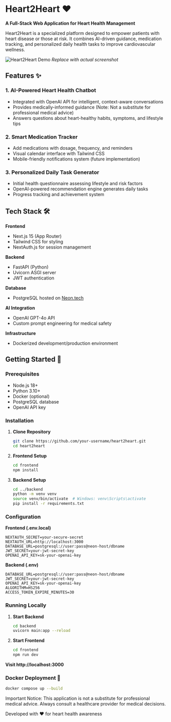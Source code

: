 # Heart2Heart ❤️

**A Full-Stack Web Application for Heart Health Management**

Heart2Heart is a specialized platform designed to empower patients with heart disease or those at risk. It combines AI-driven guidance, medication tracking, and personalized daily health tasks to improve cardiovascular wellness.

![Heart2Heart Demo](https://via.placeholder.com/800x400?text=Heart2Heart+Demo) *Replace with actual screenshot*

## Features ✨

### 1. **AI-Powered Heart Health Chatbot**
- Integrated with OpenAI API for intelligent, context-aware conversations
- Provides medically-informed guidance (Note: Not a substitute for professional medical advice)
- Answers questions about heart-healthy habits, symptoms, and lifestyle tips

### 2. **Smart Medication Tracker**
- Add medications with dosage, frequency, and reminders
- Visual calendar interface with Tailwind CSS
- Mobile-friendly notifications system (future implementation)

### 3. **Personalized Daily Task Generator**
- Initial health questionnaire assessing lifestyle and risk factors
- OpenAI-powered recommendation engine generates daily tasks
- Progress tracking and achievement system

## Tech Stack 🛠️

**Frontend**
- Next.js 15 (App Router)
- Tailwind CSS for styling
- NextAuth.js for session management

**Backend**
- FastAPI (Python)
- Uvicorn ASGI server
- JWT authentication

**Database**
- PostgreSQL hosted on [Neon.tech](https://neon.tech)

**AI Integration**
- OpenAI GPT-4o API
- Custom prompt engineering for medical safety

**Infrastructure**
- Dockerized development/production environment

## Getting Started 🚀

### Prerequisites
- Node.js 18+
- Python 3.10+
- Docker (optional)
- PostgreSQL database
- OpenAI API key

### Installation

1. **Clone Repository**
   ```bash
   git clone https://github.com/your-username/heart2heart.git
   cd heart2heart
   ```
2. **Frontend Setup**
   ```bash
   cd frontend
   npm install
   ```
3. **Backend Setup**
   ```bash
   cd ../backend
   python -m venv venv
   source venv/bin/activate  # Windows: venv\Scripts\activate
   pip install -r requirements.txt
   ```
### Configuration
**Frontend (.env.local)**
```env
NEXTAUTH_SECRET=your-secure-secret
NEXTAUTH_URL=http://localhost:3000
DATABASE_URL=postgresql://user:pass@neon-host/dbname
JWT_SECRET=your-jwt-secret-key
OPENAI_API_KEY=sk-your-openai-key
```
**Backend (.env)**
```env
DATABASE_URL=postgresql://user:pass@neon-host/dbname
JWT_SECRET=your-jwt-secret-key
OPENAI_API_KEY=sk-your-openai-key
ALGORITHM=HS256
ACCESS_TOKEN_EXPIRE_MINUTES=30
```

### Running Locally
1. **Start Backend**
   ```bash
   cd backend
   uvicorn main:app --reload
   ```
2. **Start Frontend**
   ```bash
   cd frontend
   npm run dev
   ```
**Visit http://localhost:3000**

### Docker Deployment 🐳
```bash
docker compose up --build
```

Important Notice: This application is not a substitute for professional medical advice. Always consult a healthcare provider for medical decisions.

Developed with ❤️ for heart health awareness
